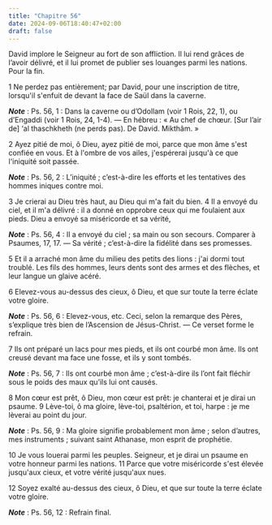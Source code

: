 ```yaml
---
title: "Chapitre 56"
date: 2024-09-06T18:40:47+02:00
draft: false
---
```



David implore le Seigneur au fort de son affliction.
Il lui rend grâces de l’avoir délivré, et il lui promet de publier ses louanges parmi les nations.
Pour la fin.


1 Ne perdez pas entièrement; par David, pour une inscription de titre, lorsqu'il s'enfuit de devant la face de Saül dans la caverne.

***Note*** :  Ps. 56, 1 : Dans la caverne ou d’Odollam (voir 1 Rois, 22, 1), ou d’Engaddi (voir 1 Rois, 24, 1-4). ― En hébreu : « Au chef de chœur. [Sur l’air de] ‘al thaschkheth (ne perds pas). De David. Mikthâm. »


2 Ayez pitié de moi, ô Dieu, ayez pitié de moi, parce que mon âme s'est confiée en vous. Et à l'ombre de vos ailes, j'espérerai jusqu'à ce que l'iniquité soit passée.

***Note*** :  Ps. 56, 2 : L’iniquité ; c’est-à-dire les efforts et les tentatives des hommes iniques contre moi.


3 Je crierai au Dieu très haut, au Dieu qui m'a fait du bien. 4 Il a envoyé du ciel, et il m'a délivré : il a donné en opprobre ceux qui me foulaient aux pieds. Dieu a envoyé sa miséricorde et sa vérité,

***Note*** :  Ps. 56, 4 : Il a envoyé du ciel ; sa main ou son secours. Comparer à Psaumes, 17, 17. ― Sa vérité ; c’est-à-dire la fidélité dans ses promesses.


5 Et il a arraché mon âme du milieu des petits des lions : j'ai dormi tout troublé. Les fils des hommes, leurs dents sont des armes et des flèches, et leur langue un glaive acéré.


6 Elevez-vous au-dessus des cieux, ô Dieu, et que sur toute la terre éclate votre gloire.

***Note*** :  Ps. 56, 6 : Elevez-vous, etc. Ceci, selon la remarque des Pères, s’explique très bien de l’Ascension de Jésus-Christ. ― Ce verset forme le refrain.


7 Ils ont préparé un lacs pour mes pieds, et ils ont courbé mon âme. Ils ont creusé devant ma face une fosse, et ils y sont tombés.

***Note*** :  Ps. 56, 7 : Ils ont courbé mon âme ; c’est-à-dire ils l’ont fait fléchir sous le poids des maux qu’ils lui ont causés.


8 Mon cœur est prêt, ô Dieu, mon cœur est prêt: je chanterai et je dirai un psaume. 9 Lève-toi, ô ma gloire, lève-toi, psaltérion, et toi, harpe : je me lèverai au point du jour.

***Note*** :  Ps. 56, 9 : Ma gloire signifie probablement mon âme ; selon d’autres, mes instruments ; suivant saint Athanase, mon esprit de prophétie.


10 Je vous louerai parmi les peuples. Seigneur, et je dirai un psaume en votre honneur parmi les nations. 11 Parce que votre miséricorde s'est élevée jusqu'aux cieux, et votre vérité jusqu'aux nues.


12 Soyez exalté au-dessus des cieux, ô Dieu, et que sur toute la terre éclate votre gloire.

***Note*** :  Ps. 56, 12 : Refrain final.

